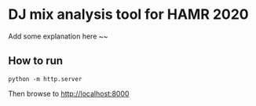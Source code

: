 # DJ mix analysis tool for HAMR 2020

Add some explanation here ~~

## How to run

```
python -m http.server
```

Then browse to [http://localhost:8000](http://localhost:8000)